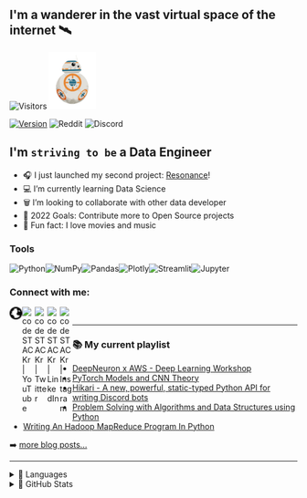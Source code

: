 ## I'm a wanderer in the vast virtual space of the internet 🛰️

![Visitors](https://komarev.com/ghpvc/?username=nauqh&color=0ddfff&style=for-the-badge&label=PROFILE+VIEWS)
<img src="bb8.gif" height="100"/>

[![Version](https://img.shields.io/badge/nauqh-V2.0.0-blue?style=for-the-badge)](https://nauqh.github.io)
![Reddit](https://img.shields.io/reddit/subreddit-subscribers/DataScience?style=for-the-badge&color=blue)
![Discord](https://img.shields.io/discord/574921006817476608.svg?label=Discord&logo=Discord&colorB=7289da&style=for-the-badge)

## I'm `striving to be` a Data Engineer

- 🎧 I just launched my second project: [Resonance][resonance]!
- :computer: I’m currently learning Data Science 
- 🗑️ I’m looking to collaborate with other data developer
- 📌 2022 Goals: Contribute more to Open Source projects
- 📝 Fun fact: I love movies and music

### Tools
<img align="left" alt="Python" src="https://img.shields.io/badge/python%20-%2314354C.svg?&style=for-the-badge&logo=python&logoColor=white&colorB=0077b6"/>
<img align="left" alt="NumPy" src="https://img.shields.io/badge/numpy%20-%23013243.svg?&style=for-the-badge&logo=numpy&logoColor=white&colorB=5ab1bb" />
<img align="left" alt="Pandas" src="https://img.shields.io/badge/pandas%20-%23150458.svg?&style=for-the-badge&logo=pandas&logoColor=white&colorB=4e6766" />
<img align="left" alt="Plotly" src="https://img.shields.io/badge/plotly%20-%231572B6.svg?&style=for-the-badge&logo=plotly&logoColor=white&colorB=a5c882"/>
<img align="left" alt="Streamlit"  src="https://img.shields.io/badge/Streamlit%20-%2300599C.svg?&style=for-the-badge&logo=streamlit&ogoColor=white&colorB=f7dd72"/>
<img alt="Jupyter" src="https://img.shields.io/badge/Jupyter%20-%23F37626.svg?&style=for-the-badge&logo=Jupyter&logoColor=white" />


### Connect with me:

[<img align="left" alt="codeSTACKr.com" width="22px" src="https://raw.githubusercontent.com/iconic/open-iconic/master/svg/globe.svg" />][website]
[<img align="left" alt="codeSTACKr | YouTube" width="22px" src="https://cdn.jsdelivr.net/npm/simple-icons@v3/icons/youtube.svg" />][youtube]
[<img align="left" alt="codeSTACKr | Twitter" width="22px" src="https://cdn.jsdelivr.net/npm/simple-icons@v3/icons/twitter.svg" />][error]
[<img align="left" alt="codeSTACKr | LinkedIn" width="22px" src="https://cdn.jsdelivr.net/npm/simple-icons@v3/icons/linkedin.svg" />][error]
[<img align="left" alt="codeSTACKr | Instagram" width="22px" src="https://cdn.jsdelivr.net/npm/simple-icons@v3/icons/instagram.svg" />][instagram]

<br />

---

### 📚 My current playlist

<!-- BLOG-POST-LIST:START -->

- [DeepNeuron x AWS - Deep Learning Workshop](https://www.deepneuron.org/industry-blogs/2021/9/11/deepneuron-x-aws-deep-learning-workshop)
- [PyTorch Models and CNN Theory](https://www.deepneuron.org/dl-blogs/2021/9/8/pytorch-models-and-cnn-theory-part-1)
- [Hikari - A new, powerful, static-typed Python API for writing Discord bots](https://www.hikari-py.dev/)
- [Problem Solving with Algorithms and Data Structures using Python](https://runestone.academy/runestone/books/published/pythonds/index.html)
- [Writing An Hadoop MapReduce Program In Python](https://www.michael-noll.com/tutorials/writing-an-hadoop-mapreduce-program-in-python/)
<!-- BLOG-POST-LIST:END -->

➡️ [more blog posts...](https://www.deepneuron.org/)

---

<details>
  <summary>📂 Languages</summary>
  <br/>

  [![Top Langs](https://github-readme-stats.vercel.app/api/top-langs/?username=nauqh&layout=compact&theme=yeblu)](https://github.com/nauqh)

</details>

<details>
  <summary>📂 GitHub Stats</summary>
  <br/>

  [![Nauqh GitHub stats](https://github-readme-stats.vercel.app/api?username=nauqh&show_icons=true&theme=algolia)](https://github.com/nauqh)

</details>

[website]: https://nauqh.github.io
[twitter]: https://www.instagram.com/nauqh_/
[youtube]: https://www.youtube.com/watch?v=PY8f1Z3nARo
[instagram]: https://www.instagram.com/nauqh_/
[linkedin]: https://www.instagram.com/nauqh_/
[error]: https://nauqh.github.io/error.html
[resonance]: https://github.com/nauqh/Resonance
